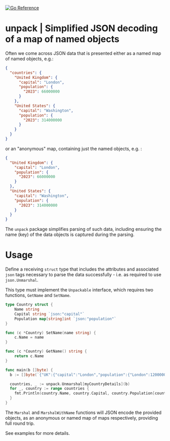 [![Go Reference](https://pkg.go.dev/badge/github.com/gford1000-go/unpack.svg)](https://pkg.go.dev/github.com/gford1000-go/unpack)

unpack | Simplified JSON decoding of a map of named objects
===========================================================

Often we come across JSON data that is presented either as a named map of named objects, e.g.:

```json
{
  "countries": {
    "United Kingdom": { 
      "capital": "London",
      "population": {
        "2023": 66000000
      }
    },
    "United States": {
      "capital": "Washington",
      "population": {
        "2023": 314000000
      }
    }
  }
}
```

or an "anonymous" map, containing just the named objects, e.g. :

```json
{
  "United Kingdom": { 
    "capital": "London",
    "population": {
      "2023": 66000000
    }
  },
  "United States": {
    "capital": "Washington",
    "population": {
      "2023": 314000000
    }
  }
}
```

The `unpack` package simplifies parsing of such data, including ensuring the name (key) of the data objects is captured during the parsing.

Usage
=====

Define a receiving `struct` type that includes the attributes and associated `json` tags necessary to parse the data successfully - i.e. as required to use `json.Unmarshal`.  

This type must implement the `Unpackable` interface, which requires two functions, `GetName` and `SetName`.

```go
type Country struct {
    Name string
    Capital string `json:"capital"`
    Population map[string]int `json:"population"`
}

func (c *Country) SetName(name string) {
    c.Name = name
}

func (c *Country) GetName() string {
    return c.Name
}

func main(b []byte) {
  b := []byte(`{"UK":{"capital":"London","population":{"London":12000000}},"US":{"capital":"Washington DC","population":{"Washington DC":9500000}}}`)

  countries, _ := unpack.Unmarshal[myCountryDetails](b)
  for _, country := range countries {
    fmt.Println(country.Name, country.Capital, country.Population[country.Capital])
  }
}
```

The `Marshal` and `MarshalWithName` functions will JSON encode the provided objects, as
an anonymous or named map of maps respectively, providing full round trip.

See examples for more details.
